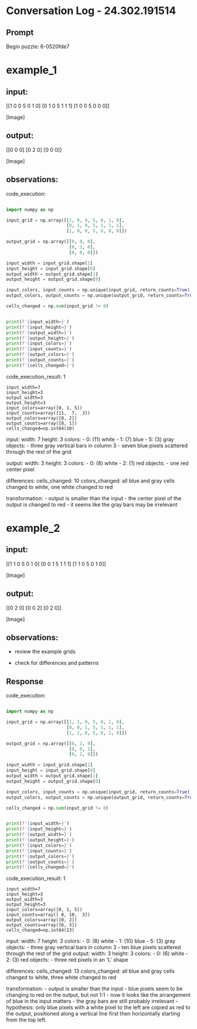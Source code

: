 # Conversation Log - 24.302.191514

## Prompt

Begin puzzle: 6-0520fde7


# example_1

## input:

[[1 0 0 5 0 1 0]
 [0 1 0 5 1 1 1]
 [1 0 0 5 0 0 0]]


[Image]


## output:

[[0 0 0]
 [0 2 0]
 [0 0 0]]


[Image]


## observations:

code_execution:

```python

import numpy as np

input_grid = np.array([[1, 0, 0, 5, 0, 1, 0],
                       [0, 1, 0, 5, 1, 1, 1],
                       [1, 0, 0, 5, 0, 0, 0]])

output_grid = np.array([[0, 0, 0],
                        [0, 2, 0],
                        [0, 0, 0]])

input_width = input_grid.shape[1]
input_height = input_grid.shape[0]
output_width = output_grid.shape[1]
output_height = output_grid.shape[0]

input_colors, input_counts = np.unique(input_grid, return_counts=True)
output_colors, output_counts = np.unique(output_grid, return_counts=True)

cells_changed = np.sum(input_grid != 0)


print(f'{input_width=}')
print(f'{input_height=}')
print(f'{output_width=}')
print(f'{output_height=}')
print(f'{input_colors=}')
print(f'{input_counts=}')
print(f'{output_colors=}')
print(f'{output_counts=}')
print(f'{cells_changed=}')


```

code_execution_result: 1

```
input_width=7
input_height=3
output_width=3
output_height=3
input_colors=array([0, 1, 5])
input_counts=array([11,  7,  3])
output_colors=array([0, 2])
output_counts=array([8, 1])
cells_changed=np.int64(10)

```

input:
    width: 7
    height: 3
    colors:
      - 0: (11) white
      - 1: (7) blue
      - 5: (3) gray
    objects:
      - three gray vertical bars in column 3
      - seven blue pixels scattered through the rest of the grid

output:
    width: 3
    height: 3
    colors:
      - 0: (8) white
      - 2: (1) red
    objects:
      - one red center pixel

differences:
    cells_changed: 10
    colors_changed: all blue and gray cells changed to white, one white changed to red

transformation:
    - output is smaller than the input
    - the center pixel of the output is changed to red
    - it seems like the gray bars may be irrelevant

# example_2

## input:

[[1 1 0 5 0 1 0]
 [0 0 1 5 1 1 1]
 [1 1 0 5 0 1 0]]


[Image]


## output:

[[0 2 0]
 [0 0 2]
 [0 2 0]]


[Image]


## observations:

- review the example grids

- check for differences and patterns


## Response

code_execution:

```python

import numpy as np

input_grid = np.array([[1, 1, 0, 5, 0, 1, 0],
                       [0, 0, 1, 5, 1, 1, 1],
                       [1, 1, 0, 5, 0, 1, 0]])

output_grid = np.array([[0, 2, 0],
                        [0, 0, 2],
                        [0, 2, 0]])

input_width = input_grid.shape[1]
input_height = input_grid.shape[0]
output_width = output_grid.shape[1]
output_height = output_grid.shape[0]

input_colors, input_counts = np.unique(input_grid, return_counts=True)
output_colors, output_counts = np.unique(output_grid, return_counts=True)

cells_changed = np.sum(input_grid != 0)


print(f'{input_width=}')
print(f'{input_height=}')
print(f'{output_width=}')
print(f'{output_height=}')
print(f'{input_colors=}')
print(f'{input_counts=}')
print(f'{output_colors=}')
print(f'{output_counts=}')
print(f'{cells_changed=}')

```

code_execution_result: 1

```
input_width=7
input_height=3
output_width=3
output_height=3
input_colors=array([0, 1, 5])
input_counts=array([ 8, 10,  3])
output_colors=array([0, 2])
output_counts=array([6, 3])
cells_changed=np.int64(13)

```

input:
    width: 7
    height: 3
    colors:
      - 0: (8) white
      - 1: (10) blue
      - 5: (3) gray
    objects:
      - three gray vertical bars in column 3
      - ten blue pixels scattered through the rest of the grid
output:
    width: 3
    height: 3
    colors:
      - 0: (6) white
      - 2: (3) red
    objects:
      - three red pixels in an 'L' shape

differences:
    cells_changed: 13
    colors_changed: all blue and gray cells changed to white, three white changed to red

transformation:
    - output is smaller than the input
    - blue pixels seem to be changing to red on the output, but not 1:1
    - now it looks like the arrangement of blue in the input matters
    - the gray bars are still probably irrelevant
    - hypothesis: only blue pixels with a white pixel to the left are copied as red to the output, positioned along a vertical line first then horizontally starting from the top left.


